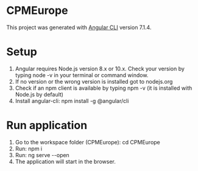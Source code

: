 # CPMEurope

This project was generated with [Angular CLI](https://github.com/angular/angular-cli) version 7.1.4.

# Setup
1. Angular requires Node.js version 8.x or 10.x. Check your version by typing node -v in your terminal or command window.
2. If no version or the wrong version is installed got to nodejs.org
3. Check if an npm client is available by typing npm -v (it is installed with Node.js by default)
4. Install angular-cli: npm install -g @angular/cli

# Run application
1. Go to the workspace folder (CPMEurope): cd CPMEurope
2. Run: npm i
3. Run: ng serve --open
4. The application will start in the browser.
